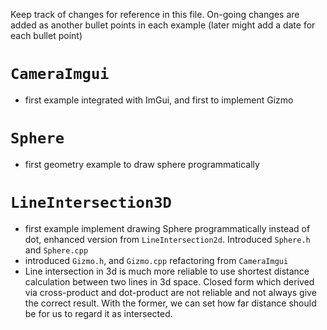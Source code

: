 Keep track of changes for reference in this file.
On-going changes are added as another bullet points in each example (later might add a date for each bullet point)

# `CameraImgui`

* first example integrated with ImGui, and first to implement Gizmo

# `Sphere`

* first geometry example to draw sphere programmatically

# `LineIntersection3D`

* first example implement drawing Sphere programmatically instead of dot, enhanced version from `LineIntersection2d`. Introduced `Sphere.h` and `Sphere.cpp`
* introduced `Gizmo.h`, and `Gizmo.cpp` refactoring from `CameraImgui`
* Line intersection in 3d is much more reliable to use shortest distance calculation between two lines in 3d space. Closed form which derived via cross-product and dot-product are not reliable and not always give the correct result. With the former, we can set how far distance should be for us to regard it as intersected.
